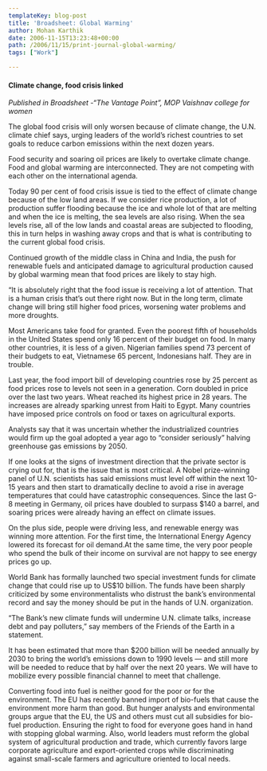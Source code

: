 ```yaml
---
templateKey: blog-post
title: 'Broadsheet: Global Warming'
author: Mohan Karthik
date: 2006-11-15T13:23:48+00:00
path: /2006/11/15/print-journal-global-warming/
tags: ["Work"]

---
```

#### Climate change, food crisis linked

_Published in Broadsheet -&#8220;The Vantage Point&#8221;, MOP Vaishnav college for women_

The global food crisis will only worsen because of climate change, the U.N. climate chief says, urging leaders of the world&#8217;s richest countries to set goals to reduce carbon emissions within the next dozen years.

Food security and soaring oil prices are likely to overtake climate change. Food and global warming are interconnected. They are not competing with each other on the international agenda.

Today 90 per cent of food crisis issue is tied to the effect of climate change because of the low land areas. If we consider rice production, a lot of production suffer flooding because the ice and whole lot of that are melting and when the ice is melting, the sea levels are also rising. When the sea levels rise, all of the low lands and coastal areas are subjected to flooding, this in turn helps in washing away crops and that is what is contributing to the current global food crisis.

Continued growth of the middle class in China and India, the push for renewable fuels and anticipated damage to agricultural production caused by global warming mean that food prices are likely to stay high.

&#8220;It is absolutely right that the food issue is receiving a lot of attention. That is a human crisis that&#8217;s out there right now. But in the long term, climate change will bring still higher food prices, worsening water problems and more droughts. 

Most Americans take food for granted. Even the poorest fifth of households in the United States spend only 16 percent of their budget on food. In many other countries, it is less of a given. Nigerian families spend 73 percent of their budgets to eat, Vietnamese 65 percent, Indonesians half. They are in trouble.

Last year, the food import bill of developing countries rose by 25 percent as food prices rose to levels not seen in a generation. Corn doubled in price over the last two years. Wheat reached its highest price in 28 years. The increases are already sparking unrest from Haiti to Egypt. Many countries have imposed price controls on food or taxes on agricultural exports.

Analysts say that it was uncertain whether the industrialized countries would firm up the goal adopted a year ago to &#8220;consider seriously&#8221; halving greenhouse gas emissions by 2050.

If one looks at the signs of investment direction that the private sector is crying out for, that is the issue that is most critical. A Nobel prize-winning panel of U.N. scientists has said emissions must level off within the next 10-15 years and then start to dramatically decline to avoid a rise in average temperatures that could have catastrophic consequences. Since the last G-8 meeting in Germany, oil prices have doubled to surpass $140 a barrel, and soaring prices were already having an effect on climate issues.

On the plus side, people were driving less, and renewable energy was winning more attention. For the first time, the International Energy Agency lowered its forecast for oil demand.At the same time, the very poor people who spend the bulk of their income on survival are not happy to see energy prices go up.

World Bank has formally launched two special investment funds for climate change that could rise up to US$10 billion. The funds have been sharply criticized by some environmentalists who distrust the bank&#8217;s environmental record and say the money should be put in the hands of U.N. organization.

&#8220;The Bank&#8217;s new climate funds will undermine U.N. climate talks, increase debt and pay polluters,&#8221; say members of the Friends of the Earth in a statement.

It has been estimated that more than $200 billion will be needed annually by 2030 to bring the world&#8217;s emissions down to 1990 levels — and still more will be needed to reduce that by half over the next 20 years. We will have to mobilize every possible financial channel to meet that challenge. 

Converting food into fuel is neither good for the poor or for the environment. The EU has recently banned import of bio-fuels that cause the environment more harm than good. But hunger analysts and environmental groups argue that the EU, the US and others must cut all subsidies for bio-fuel production. Ensuring the right to food for everyone goes hand in hand with stopping global warming. Also, world leaders must reform the global system of agricultural production and trade, which currently favors large corporate agriculture and export-oriented crops while discriminating against small-scale farmers and agriculture oriented to local needs.